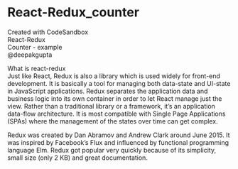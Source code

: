 # React-Redux_counter
Created with CodeSandbox
<br />
React-Redux
<br />
Counter - example <br />
@deepakgupta <br />

What is react-redux <br />
Just like React, Redux is also a library which is used widely for front-end development. It is basically a tool for managing both data-state and UI-state in JavaScript applications. Redux separates the application data and business logic into its own container in order to let React manage just the view. Rather than a traditional library or a framework, it’s an application data-flow architecture. It is most compatible with Single Page Applications (SPAs) where the management of the states over time can get complex.

Redux was created by Dan Abramov and Andrew Clark around June 2015. It was inspired by Facebook’s Flux and influenced by functional programming language Elm. Redux got popular very quickly because of its simplicity, small size (only 2 KB) and great documentation.
